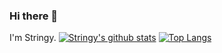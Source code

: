 ### Hi there 👋

I'm Stringy.
[![Stringy's github stats](https://github-readme-stats.vercel.app/api?username=etstringy)](https://github.com/etstringy/)
[![Top Langs](https://github-readme-stats.vercel.app/api/top-langs/?username=etstringy)](https://github.com/etstringy/)

<!--
**etstringy/etstringy** is a ✨ _special_ ✨ repository because its `README.md` (this file) appears on your GitHub profile.

Here are some ideas to get you started:

- 🔭 I’m currently working on ...
- 🌱 I’m currently learning ...
- 👯 I’m looking to collaborate on ...
- 🤔 I’m looking for help with ...
- 💬 Ask me about ...
- 📫 How to reach me: ...
- 😄 Pronouns: ...
- ⚡ Fun fact: ...
-->
